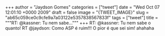 
+++
author = "Jaydson Gomes"
categories = ["tweet"]
date = "Wed Oct 07 12:01:10 +0000 2009"
draft = false
image = "{TWEET_IMAGE}"
slug = "ab65c059ce0c9cfe9a7a03122e5357838567833f"
tags = ["tweet"]
title = """RT: @kassner: Tu nem sabe..."""
+++
RT: @kassner: Tu nem sabe o quanto! RT @jaydson: Como ASP é ruim!!! O pior é que sei sim! ahahaha
